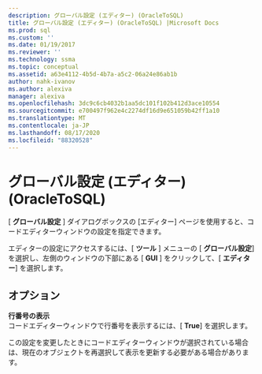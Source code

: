 ```yaml
---
description: グローバル設定 (エディター) (OracleToSQL)
title: グローバル設定 (エディター) (OracleToSQL) |Microsoft Docs
ms.prod: sql
ms.custom: ''
ms.date: 01/19/2017
ms.reviewer: ''
ms.technology: ssma
ms.topic: conceptual
ms.assetid: a63e4112-4b5d-4b7a-a5c2-06a24e86ab1b
author: nahk-ivanov
ms.author: alexiva
manager: alexiva
ms.openlocfilehash: 3dc9c6cb4032b1aa5dc101f102b412d3ace10554
ms.sourcegitcommit: e700497f962e4c2274df16d9e651059b42ff1a10
ms.translationtype: MT
ms.contentlocale: ja-JP
ms.lasthandoff: 08/17/2020
ms.locfileid: "88320528"
---
```

# <a name="global-settings-editor-oracletosql"></a>グローバル設定 (エディター) (OracleToSQL)
[ **グローバル設定** ] ダイアログボックスの [エディター] ページを使用すると、コードエディターウィンドウの設定を指定できます。  
  
エディターの設定にアクセスするには、[ **ツール** ] メニューの [ **グローバル設定**] を選択し、左側のウィンドウの下部にある [ **GUI** ] をクリックして、[ **エディター**] を選択します。  
  
## <a name="options"></a>オプション  
**行番号の表示**  
コードエディターウィンドウで行番号を表示するには、[ **True**] を選択します。  
  
この設定を変更したときにコードエディターウィンドウが選択されている場合は、現在のオブジェクトを再選択して表示を更新する必要がある場合があります。  
  

